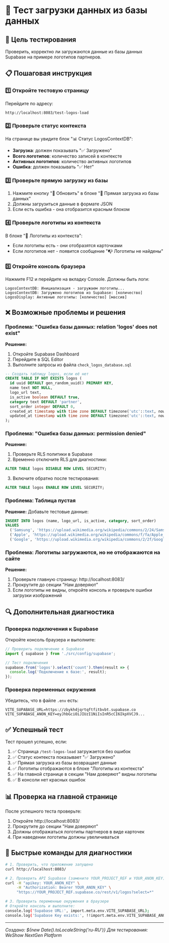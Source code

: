 # 🧪 Тест загрузки данных из базы данных

## 🎯 Цель тестирования

Проверить, корректно ли загружаются данные из базы данных Supabase на примере логотипов партнеров.

## 📋 Пошаговая инструкция

### 1️⃣ Откройте тестовую страницу

Перейдите по адресу:
```
http://localhost:8083/test-logos-load
```

### 2️⃣ Проверьте статус контекста

На странице вы увидите блок "📊 Статус LogosContextDB":
- **Загрузка**: должен показывать "✅ Загружено"
- **Всего логотипов**: количество записей в контексте
- **Активных логотипов**: количество активных логотипов
- **Ошибка**: должен показывать "✅ Нет"

### 3️⃣ Проверьте прямую загрузку из базы

1. Нажмите кнопку "🔄 Обновить" в блоке "🔗 Прямая загрузка из базы данных"
2. Должны загрузиться данные в формате JSON
3. Если есть ошибка - она отобразится красным блоком

### 4️⃣ Проверьте логотипы из контекста

В блоке "🎨 Логотипы из контекста":
- Если логотипы есть - они отобразятся карточками
- Если логотипов нет - появится сообщение "📭 Логотипы не найдены"

### 5️⃣ Откройте консоль браузера

Нажмите F12 и перейдите на вкладку Console. Должны быть логи:

```
LogosContextDB: Инициализация - загружаем логотипы...
LogosContextDB: Загружено логотипов из Supabase: [количество]
LogosDisplay: Активные логотипы: [количество] [массив]
```

## ❌ Возможные проблемы и решения

### Проблема: "Ошибка базы данных: relation 'logos' does not exist"

**Решение:**
1. Откройте Supabase Dashboard
2. Перейдите в SQL Editor
3. Выполните запросы из файла `check_logos_database.sql`

```sql
-- Создать таблицу logos, если её нет
CREATE TABLE IF NOT EXISTS logos (
  id uuid DEFAULT gen_random_uuid() PRIMARY KEY,
  name text NOT NULL,
  logo_url text,
  is_active boolean DEFAULT true,
  category text DEFAULT 'partner',
  sort_order integer DEFAULT 0,
  created_at timestamp with time zone DEFAULT timezone('utc'::text, now()) NOT NULL,
  updated_at timestamp with time zone DEFAULT timezone('utc'::text, now()) NOT NULL
);
```

### Проблема: "Ошибка базы данных: permission denied"

**Решение:**
1. Проверьте RLS политики в Supabase
2. Временно отключите RLS для диагностики:

```sql
ALTER TABLE logos DISABLE ROW LEVEL SECURITY;
```

3. Включите обратно после тестирования:

```sql
ALTER TABLE logos ENABLE ROW LEVEL SECURITY;
```

### Проблема: Таблица пустая

**Решение:** Добавьте тестовые данные:

```sql
INSERT INTO logos (name, logo_url, is_active, category, sort_order)
VALUES 
  ('Samsung', 'https://upload.wikimedia.org/wikipedia/commons/2/24/Samsung_Logo.svg', true, 'partner', 1),
  ('Apple', 'https://upload.wikimedia.org/wikipedia/commons/f/fa/Apple_logo_black.svg', true, 'partner', 2),
  ('Google', 'https://upload.wikimedia.org/wikipedia/commons/2/2f/Google_2015_logo.svg', true, 'partner', 3);
```

### Проблема: Логотипы загружаются, но не отображаются на сайте

**Решение:**
1. Проверьте главную страницу: http://localhost:8083/
2. Прокрутите до секции "Нам доверяют"
3. Если логотипы не видны, откройте консоль и проверьте ошибки загрузки изображений

## 🔍 Дополнительная диагностика

### Проверка подключения к Supabase

Откройте консоль браузера и выполните:

```javascript
// Проверить подключение к Supabase
import { supabase } from './src/config/supabase';

// Тест подключения
supabase.from('logos').select('count').then(result => {
  console.log('Подключение к базе:', result);
});
```

### Проверка переменных окружения

Убедитесь, что в файле `.env` есть:

```env
VITE_SUPABASE_URL=https://zbykhdjqrtqftfitbvbt.supabase.co
VITE_SUPABASE_ANON_KEY=eyJhbGciOiJIUzI1NiIsInR5cCI6IkpXVCJ9...
```

## ✅ Успешный тест

Тест прошел успешно, если:

1. ✅ Страница `/test-logos-load` загружается без ошибок
2. ✅ Статус контекста показывает "✅ Загружено"
3. ✅ Прямая загрузка из базы возвращает данные
4. ✅ Логотипы отображаются в блоке "Логотипы из контекста"
5. ✅ На главной странице в секции "Нам доверяют" видны логотипы
6. ✅ В консоли нет красных ошибок

## 📊 Проверка на главной странице

После успешного теста проверьте:

1. Откройте http://localhost:8083/
2. Прокрутите до секции "Нам доверяют"
3. Должны отображаться логотипы партнеров в виде карточек
4. При наведении логотипы должны увеличиваться

## 🔧 Быстрые команды для диагностики

```bash
# 1. Проверить, что приложение запущено
curl http://localhost:8083/

# 2. Проверить API Supabase (замените YOUR_PROJECT_REF и YOUR_ANON_KEY)
curl -H "apikey: YOUR_ANON_KEY" \
     -H "Authorization: Bearer YOUR_ANON_KEY" \
     "https://YOUR_PROJECT_REF.supabase.co/rest/v1/logos?select=*"

# 3. Проверить переменные окружения в браузере
# Откройте консоль и выполните:
console.log('Supabase URL:', import.meta.env.VITE_SUPABASE_URL);
console.log('Supabase Key exists:', !!import.meta.env.VITE_SUPABASE_ANON_KEY);
```

---
*Создано: ${new Date().toLocaleString('ru-RU')}*
*Для тестирования: WeShow NextGen Platform*

